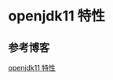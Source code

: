 # openjdk11 特性

## 参考博客

[openjdk11 特性](https://blog.csdn.net/Aria_Miazzy/article/details/86407886#:~:text=OpenJDK%20-11%E7%9A%84%E6%96%B0%E7%89%B9%E5%BE%81%20JDK%2011%E6%98%AFJava%20SE%2011%E5%B9%B3%E5%8F%B0%E7%89%88%E6%9C%AC11%E7%9A%84%E5%BC%80%E6%BA%90%E5%8F%82%E8%80%83%E5%AE%9E%E7%8E%B0%EF%BC%8C%E7%94%B1%20JSR%20384,11%20%E4%BA%8E2018%E5%B9%B49%E6%9C%8825%E6%97%A5%E8%BE%BE%E5%88%B0%20%E4%B8%80%E8%88%AC%E5%8F%AF%E7%94%A8%E6%80%A7.GPL%E4%B8%8B%E7%9A%84%E7%94%9F%E4%BA%A7%E5%B0%B1%E7%BB%AA%E4%BA%8C%E8%BF%9B%E5%88%B6%E6%96%87%E4%BB%B6%20%E5%8F%AF%E4%BB%8EOracle%E8%8E%B7%E5%BE%97%20%3B%20%E5%85%B6%E4%BB%96%E4%BE%9B%E5%BA%94%E5%95%86%E7%9A%84%E4%BA%8C%E8%BF%9B%E5%88%B6%E6%96%87%E4%BB%B6%20%E5%BE%88%E5%BF%AB%E5%B0%B1%E4%BC%9A%E5%87%BA%E7%8E%B0%20%E3%80%82)